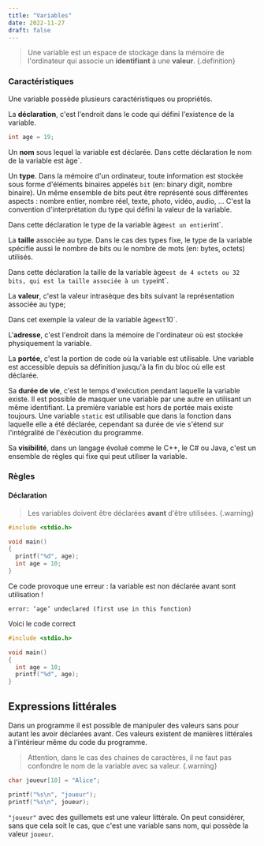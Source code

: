 ```yaml
---
title: "Variables"
date: 2022-11-27
draft: false
---
```


>Une variable est un espace de stockage dans la mémoire de l'ordinateur qui associe un **identifiant** à une **valeur**.
{.definition}

### Caractéristiques

Une variable possède plusieurs caractéristiques ou propriétés.

La **déclaration**, c'est l'endroit dans le code qui défini l'existence de la variable.

```C
int age = 19;
```

Un **nom** sous lequel la variable est déclarée. Dans cette déclaration le nom de la variable est àge`.

Un **type**. Dans la mémoire d'un ordinateur, toute information est stockée sous forme d'éléments binaires appelés `bit` (en: binary digit, nombre binaire). Un même ensemble de bits peut être représenté sous différentes aspects : nombre entier, nombre réel, texte, photo, vidéo, audio, ... C'est la convention d'interprétation du type qui défini la valeur de la variable.

Dans cette déclaration le type de la variable àge` est un entier `int`.

La **taille** associée au type. Dans le cas des types fixe, le type de la variable spécifie aussi le nombre de bits ou le nombre de mots (en: bytes, octets) utilisés.

Dans cette déclaration la taille de la variable àge` est de 4 octets ou 32 bits, qui est la taille associée à un type `int`.

La **valeur**, c'est la valeur intrasèque des bits suivant la représentation associée au type;

Dans cet exemple la valeur de la variable àge` est `10`.

L'**adresse**, c'est l'endroit dans la mémoire de l'ordinateur où est stockée physiquement la variable.

La **portée**, c'est la portion de code où la variable est utilisable. Une variable est accessible depuis sa définition jusqu'à la fin du bloc où elle est déclarée.

Sa **durée de vie**, c'est le temps d'exécution pendant laquelle la variable existe. Il est possible de masquer une variable par une autre en utilisant un même identifiant. La première variable est hors de portée mais existe toujours. Une variable `static` est utilisable que dans la fonction dans laquelle elle a été déclarée, cependant sa durée de vie s'étend sur l'intégralité de l'éxécution du programme.

Sa **visibilité**, dans un langage évolué comme le C++, le C# ou Java, c'est un ensemble de règles qui fixe qui peut utiliser la variable.

### Règles

#### Déclaration

>Les variables doivent être déclarées **avant** d'être utilisées.
{.warning}

```C
#include <stdio.h>

void main()
{
  printf("%d", age);
  int age = 10;
}
```

Ce code provoque une erreur : la variable est non déclarée avant sont utilisation !

```
error: ‘age’ undeclared (first use in this function)
```

Voici le code correct

```C
#include <stdio.h>

void main()
{
  int age = 10;
  printf("%d", age);
}
```

## Expressions littérales

Dans un programme il est possible de manipuler des valeurs sans pour autant les avoir déclarées avant. Ces valeurs existent de manières littérales à l'intérieur même du code du programme.

>Attention, dans le cas des chaines de caractères, il ne faut pas confondre le nom de la variable avec sa valeur.
{.warning}

```C
char joueur[10] = "Alice";

printf("%s\n", "joueur");
printf("%s\n", joueur);
```

`"joueur"` avec des guillemets est une valeur littérale. On peut considérer, sans que cela soit le cas, que c'est une variable sans nom, qui possède la valeur `joueur`.
